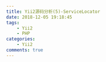 ```yaml
---
title: Yii2源码分析(5)-ServiceLocator
date: 2018-12-05 19:18:45
tags:
    - Yii2
    - PHP
categories:
    - Yii2
comments: true
---
```

